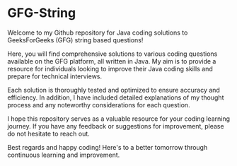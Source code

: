 # GFG-String
Welcome to my Github repository for Java coding solutions to GeeksForGeeks (GFG) string based questions!

Here, you will find comprehensive solutions to various coding questions available on the GFG platform, all written in Java. My aim is to provide a resource for individuals looking to improve their Java coding skills and prepare for technical interviews.

Each solution is thoroughly tested and optimized to ensure accuracy and efficiency. In addition, I have included detailed explanations of my thought process and any noteworthy considerations for each question.

I hope this repository serves as a valuable resource for your coding learning journey. If you have any feedback or suggestions for improvement, please do not hesitate to reach out.

Best regards and happy coding! Here's to a better tomorrow through continuous learning and improvement.

